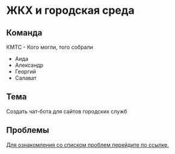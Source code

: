 # ЖКХ и городская среда

## Команда
КМТС - Кого могли, того собрали
* Аида
* Александр
* Георгий
* Салават

## Тема
Создать чат-бота для сайтов городских служб

## Проблемы
[Для ознакомления со списком проблем перейдите по ссылке.](https://github.com/kogo-mogli-togo-sobrali/problemset/issues)
